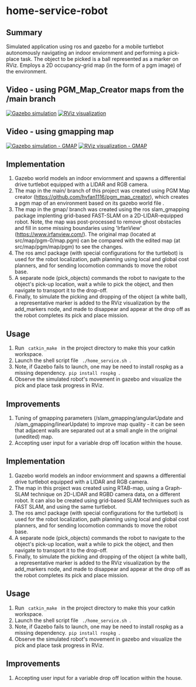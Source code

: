 ﻿# home-service-robot
## Summary
Simulated application using ros and gazebo for a mobile turtlebot autonomously navigating an indoor enviornment and performing a pick-place task. The object to be picked is a ball represented as a marker on RViz. Employs a 2D occupancy-grid map (in the form of a pgm image) of the environment. 
## Video - using PGM_Map_Creator maps from the /main branch
[![Gazebo simulation](http://img.youtube.com/vi/VTJuzgkDmx0/0.jpg)](https://www.youtube.com/embed/VTJuzgkDmx0
 "Home Service Robot Video - Gazebo")
 [![RViz visualization](http://img.youtube.com/vi/ZwqgDXNuH0M/0.jpg)](https://www.youtube.com/embed/ZwqgDXNuH0M
  "Home Service Robot Video - Rviz")
 
## Video - using gmapping map
[![Gazebo simulation - GMAP](http://img.youtube.com/vi/Y0kl1pGt5ic/0.jpg)]( https://youtu.be/Y0kl1pGt5ic
 "Home Service Robot Video - Gazebo")
 [![RViz visualization - GMAP](http://img.youtube.com/vi/NpJmN15OBjE/0.jpg)](https://www.youtube.com/embed/NpJmN15OBjE
  "Home Service Robot Video - Rviz")

## Implementation
1. Gazebo world models an indoor enviornment and spawns a differential drive turtlebot equipped with a LIDAR and RGB camera. 
2. The map in the main/ branch of this project was created using PGM Map creator (https://github.com/hyfan1116/pgm_map_creator), which creates a pgm map of an environment based on its gazebo world file .
3. The map in the gmap/ branch was created using the ros slam_gmapping package implenting grid-based FAST-SLAM on a 2D-LIDAR-equipped robot. Note, the map was post-processed to remove ghost obstacles and fill in some missing boundaries using 'IrfanView' (https://www.irfanview.com/). The original map (located at src/map/pgm-0/map.pgm) can be compared with the edited map (at src/map/pgm/map/pgm) to see the changes.
4. The ros amcl package (with special configurations for the turtlebot) is used for the robot localization, path planning using local and global cost planners, and for sending locomotion commands to move the robot base.
5. A separate node (pick_objects) commands the robot to navigate to the object's pick-up location, wait a while to pick the object, and then navigate to transport it to the drop-off.
5. Finally, to simulate the picking and dropping of the object (a white ball), a representative marker is added to the RViz visualization by the add_markers node, and made to disappear and appear at the drop off as the robot completes its pick and place mission. 
## Usage
1. Run <code> catkin_make </code> in the project directory to make this your catkin workspace.
2. Launch the shell script file 
<code> ./home_service.sh </code>. 
3. Note, if Gazebo fails to launch, one may be need to install rospkg as a missing dependency.<code> pip install rospkg </code>. 
4. Observe the simulated robot's movement in gazebo and visualize the pick and place task progress in RViz.
## Improvements
1. Tuning of gmapping parameters (/slam_gmapping/angularUpdate and /slam_gmapping/linearUpdate) to improve map quality - it can be seen that adjacent walls are separated out at a small angle in the original (unedited) map. 
2. Accepting user input for a variable drop off location within the house.


## Implementation
1. Gazebo world models an indoor enviornment and spawns a differential drive turtlebot equipped with a LIDAR and RGB camera. 
2. The map in this project was created using RTAB-map, using a Graph-SLAM technique on 2D-LIDAR and RGBD camera data, on a different robot. It can also be created using grid-based SLAM techniques such as FAST SLAM, and using the same turtlebot. 
3. The ros amcl package (with special configurations for the turtlebot) is used for the robot localization, path planning using local and global cost planners, and for sending locomotion commands to move the robot base.
4. A separate node (pick_objects) commands the robot to navigate to the object's pick-up location, wait a while to pick the object, and then navigate to transport it to the drop-off.
5. Finally, to simulate the picking and dropping of the object (a white ball), a representative marker is added to the RViz visualization by the add_markers node, and made to disappear and appear at the drop off as the robot completes its pick and place mission. 
## Usage
1. Run <code> catkin_make </code> in the project directory to make this your catkin workspace.
2. Launch the shell script file 
<code> ./home_service.sh </code>. 
3. Note, if Gazebo fails to launch, one may be need to install rospkg as a missing dependency.<code> pip install rospkg </code>. 
4. Observe the simulated robot's movement in gazebo and visualize the pick and place task progress in RViz.
## Improvements
1. Accepting user input for a variable drop off location within the house.

